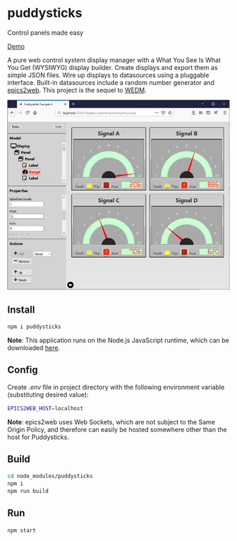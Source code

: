 # puddysticks
Control panels made easy

[Demo](https://jeffersonlab.github.io/puddysticks/)

A pure web control system display manager with a What You See Is What You Get (WYSIWYG) display builder. Create displays and export them as simple JSON files.  Wire up displays to datasources using a pluggable interface. Built-in datasources include a random number generator and [epics2web](https://github.com/JeffersonLab/epics2web).  This project is the sequel to [WEDM](https://github.com/JeffersonLab/wedm).  

![Figure 1](/doc/img/Figure1.png?raw=true "Figure 1")

## Install
```bash
npm i puddysticks
```
**Note**: This application runs on the Node.js JavaScript runtime, which can be downloaded [here](https://nodejs.org/en/download/).
## Config
Create _.env_ file in project directory with the following environment variable (substituting desired value):
```bash
EPICS2WEB_HOST=localhost 
```
**Note**: epics2web uses Web Sockets, which are not subject to the Same Origin Policy, and therefore can easily be hosted somewhere other than the host for Puddysticks.
## Build
```bash
cd node_modules/puddysticks
npm i
npm run build
```
## Run
```bash
npm start
```
